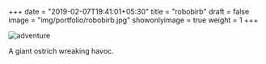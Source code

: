 +++
date = "2019-02-07T19:41:01+05:30"
title = "robobirb"
draft = false
image = "img/portfolio/robobirb.jpg"
showonlyimage = true
weight = 1
+++

![adventure](/img/portfolio/robobirb.jpg)

A giant ostrich wreaking havoc.
